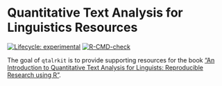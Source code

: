 
<!-- README.md is generated from README.Rmd. Please edit that file -->

# Quantitative Text Analysis for Linguistics Resources

<!-- badges: start -->

[![Lifecycle:
experimental](https://img.shields.io/badge/lifecycle-experimental-orange.svg)](https://lifecycle.r-lib.org/articles/stages.html#experimental)
[![R-CMD-check](https://github.com/qtalr/qtalrkit/actions/workflows/R-CMD-check.yaml/badge.svg)](https://github.com/qtalr/qtalrkit/actions/workflows/R-CMD-check.yaml)
<!-- badges: end -->

The goal of `qtalrkit` is to provide supporting resources for the book
[“An Introduction to Quantitative Text Analysis for Linguists:
Reproducible Research using R”](https://qtalr.github.io/book/).
